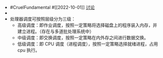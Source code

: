 - #CruelFundamental #[[2022-10-01]] [讨论](https://github.com/CYZH1307/CruelFundamental/tree/main/homework/202210/01)
-
- 处理器调度可按照层级分为三级：
	- 高级调度：即作业调度，按照一定策略将选择磁盘上的程序装入内存，并建立进程。（存在与多道批处理系统中）
	- 中级调度：即交换调度，按照一定策略在内外存之间进行数据交换。
	- 低级调度：即 CPU 调度（进程调度），按照一定策略选择就绪进程，占用 cpu 执行。